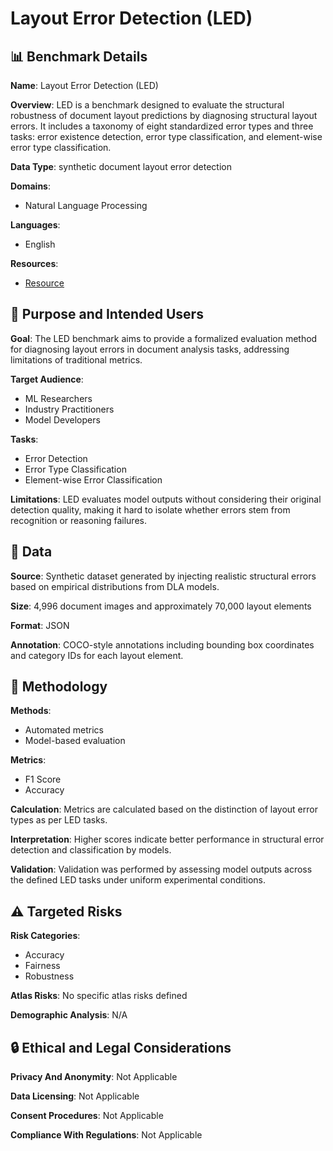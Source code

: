 # Layout Error Detection (LED)

## 📊 Benchmark Details

**Name**: Layout Error Detection (LED)

**Overview**: LED is a benchmark designed to evaluate the structural robustness of document layout predictions by diagnosing structural layout errors. It includes a taxonomy of eight standardized error types and three tasks: error existence detection, error type classification, and element-wise error type classification.

**Data Type**: synthetic document layout error detection

**Domains**:
- Natural Language Processing

**Languages**:
- English

**Resources**:
- [Resource](N/A)

## 🎯 Purpose and Intended Users

**Goal**: The LED benchmark aims to provide a formalized evaluation method for diagnosing layout errors in document analysis tasks, addressing limitations of traditional metrics.

**Target Audience**:
- ML Researchers
- Industry Practitioners
- Model Developers

**Tasks**:
- Error Detection
- Error Type Classification
- Element-wise Error Classification

**Limitations**: LED evaluates model outputs without considering their original detection quality, making it hard to isolate whether errors stem from recognition or reasoning failures.

## 💾 Data

**Source**: Synthetic dataset generated by injecting realistic structural errors based on empirical distributions from DLA models.

**Size**: 4,996 document images and approximately 70,000 layout elements

**Format**: JSON

**Annotation**: COCO-style annotations including bounding box coordinates and category IDs for each layout element.

## 🔬 Methodology

**Methods**:
- Automated metrics
- Model-based evaluation

**Metrics**:
- F1 Score
- Accuracy

**Calculation**: Metrics are calculated based on the distinction of layout error types as per LED tasks.

**Interpretation**: Higher scores indicate better performance in structural error detection and classification by models.

**Validation**: Validation was performed by assessing model outputs across the defined LED tasks under uniform experimental conditions.

## ⚠️ Targeted Risks

**Risk Categories**:
- Accuracy
- Fairness
- Robustness

**Atlas Risks**:
No specific atlas risks defined

**Demographic Analysis**: N/A

## 🔒 Ethical and Legal Considerations

**Privacy And Anonymity**: Not Applicable

**Data Licensing**: Not Applicable

**Consent Procedures**: Not Applicable

**Compliance With Regulations**: Not Applicable
